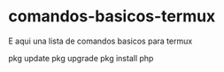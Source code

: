 # comandos-basicos-termux
E aqui una lista de comandos  basicos para termux

pkg update 
pkg upgrade
pkg install php
